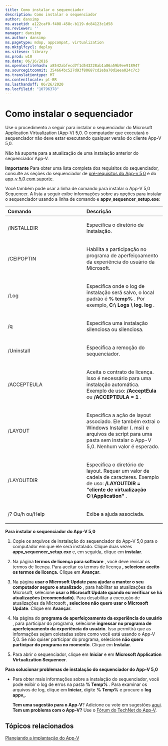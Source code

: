 ```yaml
---
title: Como instalar o sequenciador
description: Como instalar o sequenciador
author: dansimp
ms.assetid: a122caf0-f408-458c-b119-dc84123c1d58
ms.reviewer: ''
manager: dansimp
ms.author: dansimp
ms.pagetype: mdop, appcompat, virtualization
ms.mktglfcycl: deploy
ms.sitesec: library
ms.prod: w10
ms.date: 06/16/2016
ms.openlocfilehash: a8542abfecd7f1d543228ab1a86a59b9ee918947
ms.sourcegitcommit: 354664bc527d93f80687cd2eba70d1eea024c7c3
ms.translationtype: MT
ms.contentlocale: pt-BR
ms.lasthandoff: 06/26/2020
ms.locfileid: "10796378"
---
```

# Como instalar o sequenciador


Use o procedimento a seguir para instalar o sequenciador do Microsoft Application Virtualization (App-V) 5,0. O computador que executará o sequenciador não deve estar executando qualquer versão do cliente App-V 5,0.

Não há suporte para a atualização de uma instalação anterior do sequenciador App-V.

**Importante**  Para obter uma lista completa dos requisitos do sequenciador, consulte as seções do sequenciador de [pré-requisitos do App-v 5,0](app-v-50-prerequisites.md) e do [app-v 5,0 com suporte](app-v-50-supported-configurations.md).

 

Você também pode usar a linha de comando para instalar o App-V 5,0 Sequencer. A lista a seguir exibe informações sobre as opções para instalar o sequenciador usando a linha de comando e **appv\_sequencer\_setup.exe**:

<table>
<colgroup>
<col width="50%" />
<col width="50%" />
</colgroup>
<thead>
<tr class="header">
<th align="left">Comando</th>
<th align="left">Descrição</th>
</tr>
</thead>
<tbody>
<tr class="odd">
<td align="left"><p>/INSTALLDIR</p></td>
<td align="left"><p>Especifica o diretório de instalação.</p></td>
</tr>
<tr class="even">
<td align="left"><p>/CEIPOPTIN</p></td>
<td align="left"><p>Habilita a participação no programa de aperfeiçoamento da experiência do usuário da Microsoft.</p></td>
</tr>
<tr class="odd">
<td align="left"><p>/Log</p></td>
<td align="left"><p>Especifica onde o log de instalação será salvo, o local padrão é <strong> % temp% </strong> . Por exemplo, <strong> C:\ Logs \ log. log </strong> .</p></td>
</tr>
<tr class="even">
<td align="left"><p>/q</p></td>
<td align="left"><p>Especifica uma instalação silenciosa ou silenciosa.</p></td>
</tr>
<tr class="odd">
<td align="left"><p>/Uninstall</p></td>
<td align="left"><p>Especifica a remoção do sequenciador.</p></td>
</tr>
<tr class="even">
<td align="left"><p>/ACCEPTEULA</p></td>
<td align="left"><p>Aceita o contrato de licença. Isso é necessário para uma instalação automática. Exemplo de uso: <strong> /AcceptEula </strong> ou <strong> /ACCEPTEULA = 1 </strong> .</p></td>
</tr>
<tr class="odd">
<td align="left"><p>/LAYOUT</p></td>
<td align="left"><p>Especifica a ação de layout associado. Ele também extrai o Windows Installer (. msi) e arquivos de script para uma pasta sem instalar o App-V 5,0. Nenhum valor é esperado.</p></td>
</tr>
<tr class="even">
<td align="left"><p>/LAYOUTDIR</p></td>
<td align="left"><p>Especifica o diretório de layout. Requer um valor de cadeia de caracteres. Exemplo de uso: <strong> /LAYOUTDIR = "cliente de virtualização C:\Application" </strong> .</p></td>
</tr>
<tr class="odd">
<td align="left"><p>/? Ou/h ou/Help</p></td>
<td align="left"><p>Exibe a ajuda associada.</p></td>
</tr>
</tbody>
</table>

 

**Para instalar o sequenciador do App-V 5,0**

1.  Copie os arquivos de instalação do sequenciador do App-V 5,0 para o computador em que ele será instalado. Clique duas vezes **appv\_sequencer\_setup.exe** e, em seguida, clique em **instalar**.

2.  Na página **termos de licença para software** , você deve revisar os termos de licença. Para aceitar os termos de licença **, selecione aceito os termos de licença.** Clique em **Avançar**.

3.  Na página **usar o Microsoft Update para ajudar a manter o seu computador seguro e atualizado** , para habilitar as atualizações da Microsoft, selecione **usar o Microsoft Update quando eu verificar se há atualizações (recomendado).** Para desabilitar a execução de atualizações da Microsoft **, selecione não quero usar o Microsoft Update**. Clique em **Avançar**.

4.  Na página do **programa de aperfeiçoamento da experiência do usuário** , para participar do programa, selecione **ingressar no programa de aperfeiçoamento da experiência do usuário**. Isso permitirá que as informações sejam coletadas sobre como você está usando o App-V 5,0. Se não quiser participar do programa, selecione **não quero participar do programa no momento**. Clique em **Instalar**.

5.  Para abrir o sequenciador, clique em **Iniciar** e em **Microsoft Application Virtualization Sequencer**.

**Para solucionar problemas de instalação do sequenciador do App-V 5,0**

-   Para obter mais informações sobre a instalação do sequenciador, você pode exibir o log de erros na pasta **% Temp%** . Para examinar os arquivos de log, clique em **Iniciar**, digite **% Temp%** e procure o **log appv\_**.

    **Tem uma sugestão para o App-V**? Adicione ou vote em sugestões [aqui](http://appv.uservoice.com/forums/280448-microsoft-application-virtualization). **Tem um problema com o App-V?** Use o [Fórum do TechNet do App-V](https://social.technet.microsoft.com/Forums/home?forum=mdopappv).

## Tópicos relacionados


[Planejando a implantação do App-V](planning-to-deploy-app-v.md)

 

 





